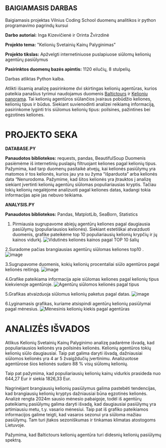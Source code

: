  ##  **BAIGIAMASIS DARBAS**

Baigiamasis projektas Vilnius Coding School duomenų analitikos ir python programavimo pagrindų kursui

**Darbo autoriai:** Inga Kizevičienė ir Orinta Žvirzdinė

**Projekto tema:** "Kelionių Svetainių Kainų Palyginimas"

**Projekto tikslas:** Apžvelgti internetiniuose puslapiuose siūlomų kelionių agentūrų pasiūlymus

**Pasirinktos duomenų bazės apimtis:** 1120 eilučių, 8 stulpelių.

Darbas atliktas Python kalba.


Atlikti išsamią analizę pasirinkome dvi skirtingas kelionių agentūras, kurios pateikia panašius tyrimui naudojamus duomenis [Baltictours](https://www.baltictours.lt/) ir [Kelioniu panorama](https://www.kelioniupanorama.lt/).
Tai kelionių agentūros siūlančios įvairaus pobūdžio keliones, kelionių tipus ir būdus. Siekiant suvienodinti analizei reikiamą informaciją, pasirinkome lyginti tris siūlomus kelionių tipus: poilsines, pažintines bei egzotines keliones.


#  **PROJEKTO SEKA**


**DATABASE.PY**

**Panaudotos bibliotekos:** requests, pandas, BeautifulSoup
Duomenis pasiėmėme iš internetinių puslapių filtruojant keliones pagal kelionių tipus. Pažymima, kad tarp duomenų pasitaikė atvejų, kai kelionės pasiūlymų yra matomos ir tos kelionės, kurios jau yra su žyma “išparduota” arba kelionės data “Nenurodoma. Pažymime, kad šitos kelionės yra įtrauktos į analizę siekiant įvertinti kelionių agentūrų siūlomas populiariausias kryptis. Tačiau tokių kelionių negalėjome analizuoti pagal keliones datas, kadangi tokia informacijas apie jas nebuvo teikiama.


**ANALYSIS.PY**

**Panaudotos bibliotekos:** Pandas, MatplotLib, SeaBorn, Statistics
1.	Pirmiausia sugrupavome abiejų agentūrų keliones pagal daugiausia pasiūlymų (populiariausios kelionės). Siekiant estetiškai atvaizduoti duomenis, grafike pateikėme  top 10 populiariausių kelionių krypčių ir jų kainos vidurkį.
 ![Vidutinės kelionės kainos pagal TOP 10 šalių](https://github.com/OrintaZv/baigiamasis/assets/157809580/fa361166-00ad-43aa-a19f-3eb0eb44ae70)


2.Suradome pačias brangiausias agentūrų siūlomas keliones top10 .
 ![image](https://github.com/OrintaZv/baigiamasis/assets/157809580/ed3b1cb4-e3c2-4091-a435-61d61c927eee)


3.Sugrupavome duomenis, kokių kelionių procentaliai siūlo agentūros pagal kelionės reitingą.
 ![image](https://github.com/OrintaZv/baigiamasis/assets/157809580/d9c6fd87-48b1-42c1-a0b3-739591f79ca2)


4.Grafike pateikiama informacija apie siūlomas keliones pagal kelionių tipus kiekvienoje agentūroje.
 ![Agentūrų siūlomos kelionės pagal tipus](https://github.com/OrintaZv/baigiamasis/assets/157809580/94231c48-60f0-481b-84e7-214416e572e0)


5.Grafikas atvaizduoja siūlomus kelionių paketus pagal datas.
 ![image](https://github.com/OrintaZv/baigiamasis/assets/157809580/3f4cfb26-2ead-4ae3-b95e-79294c994fa9)


 6.Lyginamasis grafikas, kuriame atsispindi agentūrų kelionių pasiūlymai pagal mėnesius.
 ![Mėnesinis kelionių kiekis pagal agentūras](https://github.com/OrintaZv/baigiamasis/assets/157809580/366ed42c-a94f-4ae0-a0ed-22864448312e)



#  **ANALIZĖS IŠVADOS**


Atlikus Kelionių Svetainių Kainų Palyginimo analizę padarėme išvadą, kad populiariausios kelionės yra poilsinės kelionės. Kelionių agentūros tokių kelionių siūlo daugiausiai. Taip pat galima daryti išvadą, dažniausiai siūlomos kelionės yra 4 ar 5 žvaigždučių įvertinimu. Analizuotose agentūrose šios kelionės sudaro 88 % visų siūlomų kelionių.

Taip pat pažymima, kad populiariausių kelionių kainų vidurkis prasideda nuo 644,27 Eur ir siekia 1826,33 Eur.

Nagrinėjant brangiausių kelionių pasiūlymus galima pastebėti tendencijas, kad brangiausių kelionių kryptys dažniausiai būna egzotinės kelionės.
Analizė rengta 2024m sausio mėnesio pabaigoje, todėl iš agentūrų pateikiamų pasiūlymų galima daryti išvadą, kad daugiausiai pasiūlymų yra artimiausiu metu, t.y. vasario mėnesiui. Taip pat iš grafiko pateikiamos informacijos galime teigti, kad vasaros sezonui yra siūloma mažiau pasiūlymų. Tam turi įtakos sezoniškumas ir tinkamas klimatas atostogoms Lietuvoje.

Pažymima, kad Baltictours kelionių agentūra turi didesnių kelionių pasiūlymų spektrą.
